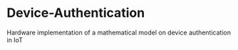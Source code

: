 # Device-Authentication
Hardware implementation of a mathematical model on device authentication in IoT
